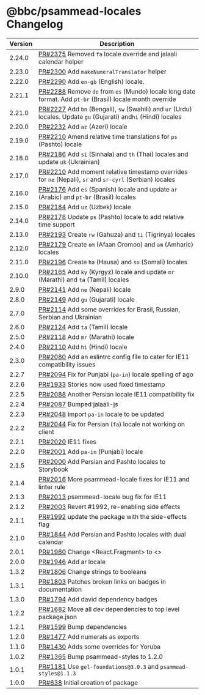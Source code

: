 # @bbc/psammead-locales Changelog

<!-- prettier-ignore -->
| Version | Description |
| ------- | ----------- |
| 2.24.0 | [PR#2375](https://github.com/bbc/psammead/pull/2300) Removed `fa` locale override and jalaali calendar helper  |
| 2.23.0 | [PR#2300](https://github.com/bbc/psammead/pull/2300) Add `makeNumeralTranslator` helper |
| 2.22.0 | [PR#2290](https://github.com/bbc/psammead/pull/2290) Add `en-gb` (English) locale. |
| 2.21.1 | [PR#2288](https://github.com/bbc/psammead/pull/2288) Remove `de` from `es` (Mundo) locale long date format. Add `pt-br` (Brasil) locale month override |
| 2.21.0 | [PR#2227](https://github.com/bbc/psammead/pull/2227) Add `bn` (Bengali), `sw` (Swahili) and `ur` (Urdu) locales. Update `gu` (Gujarati) and`hi` (Hindi) locales |
| 2.20.0 | [PR#2232](https://github.com/bbc/psammead/pull/2232) Add `az` (Azeri) locale |
| 2.19.0 | [PR#2210](https://github.com/bbc/psammead/pull/2210) Amend relative time translations for `ps` (Pashto) locale |
| 2.18.0 | [PR#2186](https://github.com/bbc/psammead/pull/2186) Add `si` (Sinhala) and `th` (Thai) locales and update `uk` (Ukrainian) |
| 2.17.0 | [PR#2210](https://github.com/bbc/psammead/pull/2210) Add moment relative timestamp overrides for `ne` (Nepali), `sr` and `sr-cyrl` (Serbian) locales |
| 2.16.0 | [PR#2176](https://github.com/bbc/psammead/pull/2176) Add `es` (Spanish) locale and update `ar` (Arabic) and `pt-br` (Brasil) locales |
| 2.15.0 | [PR#2184](https://github.com/bbc/psammead/pull/2184) Add `uz` (Uzbek) locale |
| 2.14.0 | [PR#2178](https://github.com/bbc/psammead/pull/2178) Update `ps` (Pashto) locale to add relative time support |
| 2.13.0 | [PR#2193](https://github.com/bbc/psammead/pull/2193) Create `rw` (Gahuza) and `ti` (Tigrinya) locales |
| 2.12.0 | [PR#2179](https://github.com/bbc/psammead/pull/2179) Create `om` (Afaan Oromoo) and `am` (Amharic) locales |
| 2.11.0 | [PR#2196](https://github.com/bbc/psammead/pull/2196) Create `ha` (Hausa) and `so` (Somali) locales |
| 2.10.0 | [PR#2165](https://github.com/bbc/psammead/pull/2165) Add `ky` (Kyrgyz) locale and update `mr` (Marathi) and `ta` (Tamil) locales |
| 2.9.0 | [PR#2141](https://github.com/bbc/psammead/pull/2141) Add `ne` (Nepali) locale |
| 2.8.0 | [PR#2149](https://github.com/bbc/psammead/pull/2149) Add `gu` (Gujarati) locale |
| 2.7.0 | [PR#2114](https://github.com/bbc/psammead/pull/2114) Add some overrides for Brasil, Russian, Serbian and Ukrainian |
| 2.6.0 | [PR#2124](https://github.com/bbc/psammead/pull/2124) Add `ta` (Tamil) locale |
| 2.5.0 | [PR#2118](https://github.com/bbc/psammead/pull/2118) Add `mr` (Marathi) locale |
| 2.4.0 | [PR#2110](https://github.com/bbc/psammead/pull/2110) Add `hi` (Hindi) locale |
| 2.3.0 | [PR#2080](https://github.com/bbc/psammead/pull/2080) Add an eslintrc config file to cater for IE11 compatibility issues |
| 2.2.7 | [PR#2094](https://github.com/bbc/psammead/pull/2094) Fix for Punjabi (`pa-in`) locale spelling of ago |
| 2.2.6 | [PR#1933](https://github.com/bbc/psammead/pull/1933) Stories now used fixed timestamp |
| 2.2.5 | [PR#2088](https://github.com/bbc/psammead/pull/2088) Another Persian locale IE11 compatibility fix |
| 2.2.4 | [PR#2087](https://github.com/bbc/psammead/pull/2087) Bumped jalaali-js |
| 2.2.3 | [PR#2048](https://github.com/bbc/psammead/pull/2048) Import `pa-in` locale to be updated |
| 2.2.2 | [PR#2044](https://github.com/bbc/psammead/pull/2044) Fix for Persian (`fa`) locale not working on client |
| 2.2.1 | [PR#2020](https://github.com/bbc/psammead/pull/2020) IE11 fixes |
| 2.2.0 | [PR#2001](https://github.com/bbc/psammead/pull/2001) Add `pa-in` (Punjabi) locale |
| 2.1.5 | [PR#2000](https://github.com/bbc/psammead/pull/2000) Add Persian and Pashto locales to Storybook |
| 2.1.4 | [PR#2016](https://github.com/bbc/psammead/pull/2016) More psammead-locale fixes for IE11 and linter rule |
| 2.1.3 | [PR#2013](https://github.com/bbc/psammead/pull/2013) psammead-locale bug fix for IE11 |
| 2.1.2 | [PR#2003](https://github.com/bbc/psammead/pull/2003) Revert #1992, re-enabling side effects |
| 2.1.1 | [PR#1992](https://github.com/bbc/psammead/pull/1992) update the package with the side-effects flag |
| 2.1.0 | [PR#1844](https://github.com/bbc/psammead/pull/1844) Add Persian and Pashto locales with dual calendar |
| 2.0.1 | [PR#1960](https://github.com/bbc/psammead/pull/1960) Change <React.Fragment> to <> |
| 2.0.0 | [PR#1946](https://github.com/bbc/psammead/pull/1946) Add ar locale |
| 1.3.2 | [PR#1806](https://github.com/bbc/psammead/pull/1806/) Change strings to booleans |
| 1.3.1 | [PR#1803](https://github.com/bbc/psammead/pull/1803/) Patches broken links on badges in documentation |
| 1.3.0 | [PR#1794](https://github.com/bbc/psammead/pull/1794) Add david dependency badges |
| 1.2.2 | [PR#1682](https://github.com/bbc/psammead/pull/1682) Move all dev dependencies to top level package.json |
| 1.2.1 | [PR#1599](https://github.com/bbc/psammead/pull/1599) Bump dependencies   |
| 1.2.0 | [PR#1477](https://github.com/bbc/psammead/pull/1477) Add numerals as exports  |
| 1.1.0 | [PR#1430](https://github.com/bbc/psammead/pull/1430) Adds some overrides for Yoruba  |
| 1.0.2 | [PR#1365](https://github.com/bbc/psammead/pull/1365) Bump psammead-styles to 1.2.0|
| 1.0.1 | [PR#1181](https://github.com/bbc/psammead/pull/1181) Use `gel-foundations@3.0.3` and `psammead-styles@1.1.3` |
| 1.0.0 | [PR#638](https://github.com/bbc/psammead/pull/638) Initial creation of package |
